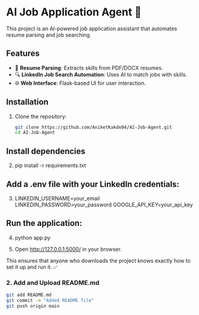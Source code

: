# AI Job Application Agent 🚀

This project is an AI-powered job application assistant that automates resume parsing and job searching.

## Features
- 📄 **Resume Parsing**: Extracts skills from PDF/DOCX resumes.
- 🔍 **LinkedIn Job Search Automation**: Uses AI to match jobs with skills.
- 🌐 **Web Interface**: Flask-based UI for user interaction.

## Installation
1. Clone the repository:
   ```sh
   git clone https://github.com/AniketKakde04/AI-Job-Agent.git
   cd AI-Job-Agent

## Install dependencies
2. pip install -r requirements.txt

## Add a .env file with your LinkedIn credentials:
3. LINKEDIN_USERNAME=your_email
   LINKEDIN_PASSWORD=your_password
   GOOGLE_API_KEY=your_api_key

## Run the application:
4. python app.py

5. Open http://127.0.0.1:5000/ in your browser.

This ensures that anyone who downloads the project knows exactly how to set it up and run it. ✅

### **2. Add and Upload README.md**
```sh
git add README.md
git commit -m "Added README file"
git push origin main
